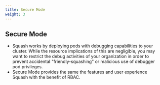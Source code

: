 ```yaml
---
title: Secure Mode
weight: 3
---
```


## Secure Mode

- Squash works by deploying pods with debugging capabilities to your cluster. While the resource implications of this are negligible, you may want to restrict the debug activities of your organization in order to prevent accidental "friendly-squashing" or malicious use of debugger pod privileges.
- Secure Mode provides the same the features and user experience Squash with the benefit of RBAC.
